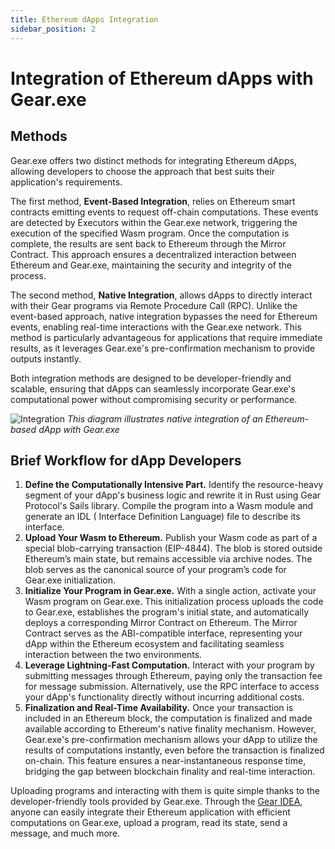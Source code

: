```yaml
---
title: Ethereum dApps Integration
sidebar_position: 2
---
```


# Integration of Ethereum dApps with Gear.exe

## Methods

Gear.exe offers two distinct methods for integrating Ethereum dApps, allowing developers to choose the approach that
best suits their application's requirements.

The first method, **Event-Based Integration**, relies on Ethereum smart contracts emitting events to request off-chain
computations. These events are detected by Executors within the Gear.exe network, triggering the execution of the
specified Wasm program. Once the computation is complete, the results are sent back to Ethereum through the Mirror
Contract. This approach ensures a decentralized interaction between Ethereum and Gear.exe, maintaining the security and
integrity of the process.

The second method, **Native Integration**, allows dApps to directly interact with their Gear programs via Remote
Procedure Call (RPC). Unlike the event-based approach, native integration bypasses the need for Ethereum events,
enabling real-time interactions with the Gear.exe network. This method is particularly advantageous for applications
that require immediate results, as it leverages Gear.exe's pre-confirmation mechanism to provide outputs instantly.

Both integration methods are designed to be developer-friendly and scalable, ensuring that dApps can seamlessly
incorporate Gear.exe's computational power without compromising security or performance.

![Integration](/img/integration.png)
_This diagram illustrates native integration of an Ethereum-based dApp with Gear.exe_

## Brief Workflow for dApp Developers

1. **Define the Computationally Intensive Part.** Identify the resource-heavy segment of your dApp's business logic and
   rewrite it in Rust using Gear Protocol's Sails library. Compile the program into a Wasm module and generate an IDL (
   Interface Definition Language) file to describe its interface.
2. **Upload Your Wasm to Ethereum.** Publish your Wasm code as part of a special blob-carrying transaction (EIP-4844). The blob is   stored outside Ethereum’s main state, but remains accessible via archive nodes. The blob serves as the canonical source of your program’s code for Gear.exe initialization.
3. **Initialize Your Program in Gear.exe.** With a single action, activate your Wasm program on Gear.exe. This
   initialization process uploads the code to Gear.exe, establishes the program's initial state, and automatically
   deploys a corresponding Mirror Contract on Ethereum. The Mirror Contract serves as the ABI-compatible interface, representing your
   dApp within the Ethereum ecosystem and facilitating seamless interaction between the two environments.
4. **Leverage Lightning-Fast Computation.** Interact with your program by submitting messages through Ethereum, paying
   only the transaction fee for message submission. Alternatively, use the RPC interface to access your dApp's
   functionality directly without incurring additional costs.
5. **Finalization and Real-Time Availability.** Once your transaction is included in an Ethereum block, the computation
   is finalized and made available according to Ethereum's native finality mechanism. However, Gear.exe's
   pre-confirmation mechanism allows your dApp to utilize the results of computations instantly, even before the
   transaction is finalized on-chain. This feature ensures a near-instantaneous response time, bridging the gap between
   blockchain finality and real-time interaction.

Uploading programs and interacting with them is quite simple thanks to the developer-friendly tools provided by
Gear.exe. Through the [Gear IDEA](https://idea.gear-tech.io/), anyone can easily integrate their Ethereum application
with efficient computations on Gear.exe, upload a program, read its state, send a message, and much more.
